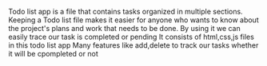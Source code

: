 Todo list app is a file that contains tasks organized in multiple sections.
Keeping a Todo list  file makes it easier for anyone who wants to know about the project's plans and work that needs to be done.
By using it we can easily trace our task is completed or pending
It consists of html,css,js files in this todo list app
Many features like add,delete to track our tasks whether it will be cpompleted or not
